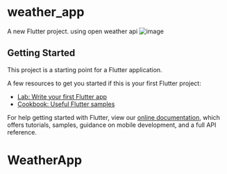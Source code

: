 # weather_app

A new Flutter project. using open weather api
![image](https://user-images.githubusercontent.com/53119070/174452996-97ad460f-c077-46bb-8b58-98076d53c712.png)


## Getting Started

This project is a starting point for a Flutter application.

A few resources to get you started if this is your first Flutter project:

- [Lab: Write your first Flutter app](https://flutter.dev/docs/get-started/codelab)
- [Cookbook: Useful Flutter samples](https://flutter.dev/docs/cookbook)

For help getting started with Flutter, view our
[online documentation](https://flutter.dev/docs), which offers tutorials,
samples, guidance on mobile development, and a full API reference.
# WeatherApp
